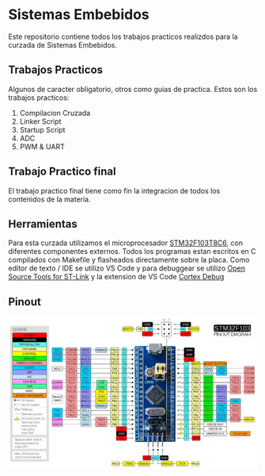 # Sistemas Embebidos

Este repositorio contiene todos los trabajos practicos realizdos para la curzada de Sistemas Embebidos.

## Trabajos Practicos

Algunos de caracter obligatorio, otros como guias de practica. Estos son los trabajos practicos:
1. Compilacion Cruzada
2. Linker Script
3. Startup Script
4. ADC
5. PWM & UART

## Trabajo Practico final

El trabajo practico final tiene como fin la integracion de todos los contenidos de la materia.

## Herramientas

Para esta curzada utilizamos el microprocesador [STM32F103T8C6](https://www.st.com/resource/en/datasheet/stm32f103cb.pdf), con diferentes componentes externos. Todos los programas estan escritos en C compilados con Makefile y flasheados directamente sobre la placa.
Como editor de texto / IDE se utilizo VS Code y para debuggear se utilizo [Open Source Tools for ST-Link](https://github.com/stlink-org/stlink) y la extension de VS Code [Cortex Debug](https://marketplace.visualstudio.com/items?itemName=marus25.cortex-debug)

## Pinout
![Pinout](Documentacion/blue_pill_pinout.webp)